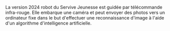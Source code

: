 La version 2024 robot du Servive Jeunesse est guidée par télécommande infra-rouge. Elle embarque une caméra et peut envoyer des photos 
vers un ordinateur fixe dans le but d'effectuer une reconnaissance d'image à l'aide d'un algorithme 
d'intelligence artificielle.
